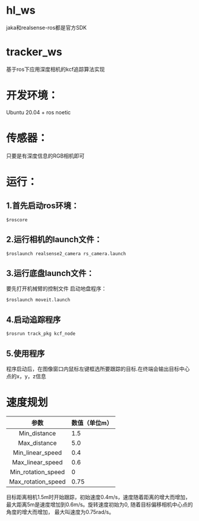 # hl_ws
jaka和realsense-ros都是官方SDK
# tracker_ws
基于ros下应用深度相机的kcf追踪算法实现

# 开发环境：

Ubuntu 20.04 + ros noetic

# 传感器：

只要是有深度信息的RGB相机即可



# 运行：

## 1.首先启动ros环境：
```
$roscore
```
## 2.运行相机的launch文件：
```
$roslaunch realsense2_camera rs_camera.launch
```

## 3.运行底盘launch文件：

要先打开机械臂的控制文件
启动地盘程序：
```
$roslaunch moveit.launch
```
## 4.启动追踪程序
```
$rosrun track_pkg kcf_node
```
## 5.使用程序

程序启动后，在图像窗口内鼠标左键框选所要跟踪的目标.在终端会输出目标中心点的x，y，z信息

# 速度规划

|参数| 数值（单位m）|
|:----:| -------------|
|Min_distance | 1.5|
|Max_distance | 5.0|
|Min_linear_speed | 0.4|
|Max_linear_speed | 0.6|
|Min_rotation_speed | 0|
|Max_rotation_speed | 0.75|

目标距离相机1.5m时开始跟踪，初始速度0.4m/s，速度随着距离的增大而增加，
最大距离5m是速度增加到0.6m/s。旋转速度初始为0, 随着目标偏移相机中心点的角度的增大而增加，
最大叫速度为0.75rad/s。
